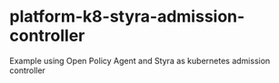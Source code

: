 # platform-k8-styra-admission-controller
Example using Open Policy Agent and Styra as kubernetes admission controller
